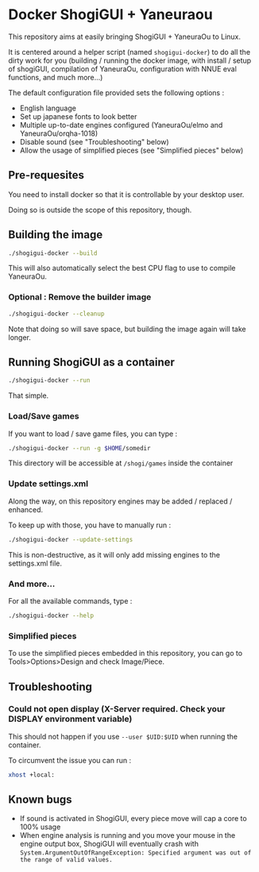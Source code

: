 # Docker ShogiGUI + Yaneuraou
This repository aims at easily bringing ShogiGUI + YaneuraOu to Linux.

It is centered around a helper script (named `shogigui-docker`) to do all the dirty work for you (building / running the docker image, with install / setup of shogiGUI, compilation of YaneuraOu, configuration with NNUE eval functions, and much more...)

The default configuration file provided sets the following options :

- English language
- Set up japanese fonts to look better
- Multiple up-to-date engines configured (YaneuraOu/elmo and YaneuraOu/orqha-1018)
- Disable sound (see "Troubleshooting" below)
- Allow the usage of simplified pieces (see "Simplified pieces" below)

## Pre-requesites
You need to install docker so that it is controllable by your desktop user.

Doing so is outside the scope of this repository, though.

## Building the image
```bash
./shogigui-docker --build
```
This will also automatically select the best CPU flag to use to compile YaneuraOu.

### Optional : Remove the builder image
```bash
./shogigui-docker --cleanup
```
Note that doing so will save space, but building the image again will take longer.


## Running ShogiGUI as a container
```bash
./shogigui-docker --run
```
That simple.

### Load/Save games
If you want to load / save game files, you can type :
```bash
./shogigui-docker --run -g $HOME/somedir
```
This directory will be accessible at `/shogi/games` inside the container

### Update settings.xml
Along the way, on this repository engines may be added / replaced / enhanced.

To keep up with those, you have to manually run :
```bash
./shogigui-docker --update-settings
```
This is non-destructive, as it will only add missing engines to the settings.xml file.


### And more...
For all the available commands, type :
```bash
./shogigui-docker --help
```

### Simplified pieces
To use the simplified pieces embedded in this repository, you can go to Tools>Options>Design and check Image/Piece.

## Troubleshooting
### Could not open display (X-Server required. Check your DISPLAY environment variable)
This should not happen if you use `--user $UID:$UID` when running the container.

To circumvent the issue you can run : 
```bash
xhost +local:
```

## Known bugs
- If sound is activated in ShogiGUI, every piece move will cap a core to 100% usage
- When engine analysis is running and you move your mouse in the engine output box, ShogiGUI will eventually crash with `System.ArgumentOutOfRangeException: Specified argument was out of the range of valid values.`
